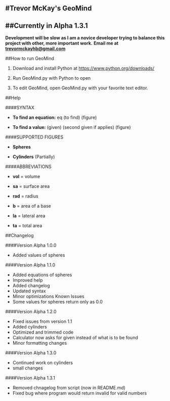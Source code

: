 #Trevor McKay's GeoMind
-------------------------------------------------------------------------------

##Currently in Alpha 1.3.1
-------------------------------------------------------------------------------

**Development will be slow as I am a novice developer trying to balance this project with other, more important work.**
**Email me at trevormckayhb@gmail.com**

##How to run GeoMind
       
1) Download and install Python at https://www.python.org/downloads/

2) Run GeoMind.py with Python to open

3) To edit GeoMind, open GeoMind.py with your favorite text editor.

##Help

####SYNTAX 
- **To find an equation:** eq (to find) (figure)

- **To find a value:** (given) (second given if applies) (figure)
      
####SUPPORTED FIGURES 
- **Spheres** 

- **Cylinders** (Partially) 
      
####ABBREVIATIONS 
- **vol** = volume 

- **sa** = surface area 

- **rad** = radius 

- **b** = area of a base 

- **la** = lateral area 

- **ta** = total area 

##Changelog

####Version Alpha 1.0.0 
- Added values of spheres 
          
####Version Alpha 1.1.0 
- Added equations of spheres 
- Improved help 
- Added changelog 
- Updated syntax 
- Minor optimizations 
 Known Issues 
- Some values for spheres return only as 0.0 
          
####Version Alpha 1.2.0 
- Fixed issues from version 1.1 
- Added cylinders 
- Optimized and trimmed code 
- Calculator now asks for given instead of what is to be found 
- Minor formatting changes

####Version Alpha 1.3.0
- Continued work on cylinders
- small changes

####Version Alpha 1.3.1
- Removed chnagelog from script (now in README.md)
- Fixed bug where program would return invalid for valid numbers
